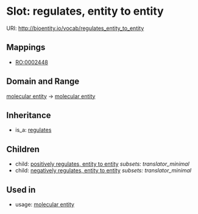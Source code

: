 # Slot: regulates, entity to entity




URI: http://bioentity.io/vocab/regulates_entity_to_entity
## Mappings

 * [RO:0002448](http://purl.obolibrary.org/obo/RO_0002448)
## Domain and Range

[molecular entity](MolecularEntity.md) -> [molecular entity](MolecularEntity.md)
## Inheritance

 *  is_a: [regulates](regulates.md)
## Children

 *  child: [positively regulates, entity to entity](positively_regulates_entity_to_entity.md) *subsets: translator_minimal*
 *  child: [negatively regulates, entity to entity](negatively_regulates_entity_to_entity.md) *subsets: translator_minimal*
## Used in

 *  usage: [molecular entity](MolecularEntity.md)
